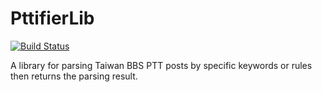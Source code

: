 # PttifierLib
[![Build Status](https://travis-ci.org/tommady/pttifierLib.svg?branch=master)](https://travis-ci.org/tommady/pttifierLib)

A library for parsing Taiwan BBS PTT posts by specific keywords or rules then returns the parsing result.
